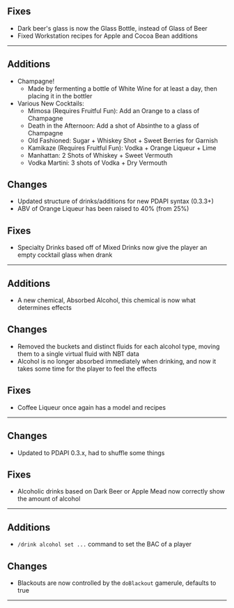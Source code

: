 
## Fixes
- Dark beer's glass is now the Glass Bottle, instead of Glass of Beer
- Fixed Workstation recipes for Apple and Cocoa Bean additions

---

## Additions
- Champagne!
  - Made by fermenting a bottle of White Wine for at least a day, then placing it in the bottler
- Various New Cocktails:
  - Mimosa (Requires Fruitful Fun): Add an Orange to a class of Champagne
  - Death in the Afternoon: Add a shot of Absinthe to a glass of Champagne
  - Old Fashioned: Sugar + Whiskey Shot + Sweet Berries for Garnish
  - Kamikaze (Requires Fruitful Fun): Vodka + Orange Liqueur + Lime
  - Manhattan: 2 Shots of Whiskey + Sweet Vermouth
  - Vodka Martini: 3 shots of Vodka + Dry Vermouth

## Changes
- Updated structure of drinks/additions for new PDAPI syntax (0.3.3+)
- ABV of Orange Liqueur has been raised to 40% (from 25%)

## Fixes
- Specialty Drinks based off of Mixed Drinks now give the player an empty cocktail glass when drank

---

## Additions
- A new chemical, Absorbed Alcohol, this chemical is now what determines effects

## Changes
- Removed the buckets and distinct fluids for each alcohol type, moving them to a single virtual fluid with NBT data
- Alcohol is no longer absorbed immediately when drinking, and now it takes some time for the player to feel the effects

## Fixes
- Coffee Liqueur once again has a model and recipes

---

## Changes
- Updated to PDAPI 0.3.x, had to shuffle some things

## Fixes
- Alcoholic drinks based on Dark Beer or Apple Mead now correctly show the amount of alcohol

---

## Additions
- `/drink alcohol set ...` command to set the BAC of a player

## Changes
- Blackouts are now controlled by the `doBlackout` gamerule, defaults to true

---